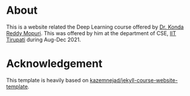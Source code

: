 # About
This is a website related the Deep Learning course offered by [Dr. Konda Reddy Mopuri](https://kmopuri.github.io). This was offered by him at the department of CSE, [IIT Tirupati](https://iittp.ac.in/) during Aug-Dec 2021.

# Acknowledgement 
This template is heavily based on [kazemnejad/jekyll-course-website-template](https://github.com/kazemnejad/jekyll-course-website-template).
